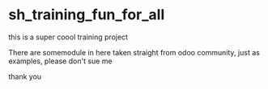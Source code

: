 # sh_training_fun_for_all
this is a super coool training project 

There are somemodule in here taken straight from odoo community, just as examples, please don't sue me

thank you

